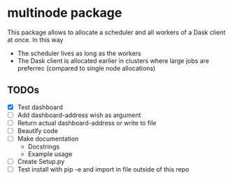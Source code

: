 # multinode package

This package allows to allocate a scheduler and all workers of a Dask client at once.
In this way
- The scheduler lives as long as the workers
- The Dask client is allocated earlier in clusters where large jobs are preferrec (compared to single node allocations)

## TODOs
- [x] Test dashboard
- [ ] Add dashboard-address wish as argument
- [ ] Return actual dashboard-address or write to file
- [ ] Beautify code
- [ ] Make documentation
  - Docstrings
  - Example usage
- [ ] Create Setup.py
- [ ] Test install with pip -e and import in file outside of this repo
